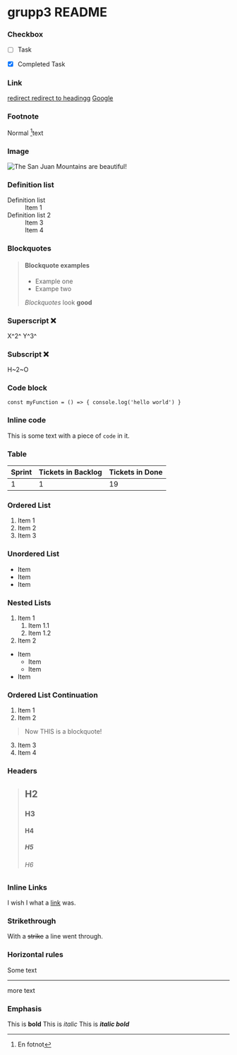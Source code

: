 

# grupp3 README

### Checkbox







- [ ] Task
- [x] Completed Task


### Link

[redirect redirect to headingg](#headers)
[Google](http://google.com)

### Footnote

Normal [^1]text
[^1]: En fotnot

### Image

![The San Juan Mountains are beautiful!](https://mdg.imgix.net/assets/images/san-juan-mountains.jpg?auto=format&fit=clip&q=40&w=1080 "San Juan Mountains")


### Definition list

<dl>
  <dt>Definition list</dt>
  <dd>Item 1</dd>
  <dt>Definition list 2</dt>
  <dd>Item 3 </dd>
  <dd>Item 4</dd>
</dl>


### Blockquotes

> #### Blockquote examples
>
> - Example one
> - Exampe two
>
> *Blockquotes* look **good**

### Superscript :x:

X^2^ Y^3^

### Subscript :x:

H~2~O

### Code block

`
    const myFunction = () => {
        console.log('hello world')
    }
`

### Inline code

This is some text with a piece of `code` in it.

### Table

| Sprint | Tickets in Backlog | Tickets in Done |
| ------ | ---------------- | --------------- |
| 1      | 1                | 19              |

### Ordered List

1. Item 1
2. Item 2
3. Item 3

### Unordered List

- Item
- Item
- Item

### Nested Lists

1. Item 1
    1. Item 1.1
    2. Item 1.2
2. Item 2

- Item
    - Item
    - Item
- Item

### Ordered List Continuation

1. Item 1
2. Item 2
> Now THIS is a blockquote!
3. Item 3
4. Item 4

### Headers

> ## H2
> ### H3
> #### H4
> ##### H5
> ###### H6

### Inline Links

I wish I what a [link](https://www.google.com) was.

### Strikethrough

With a ~~strike~~ a line went through.

### Horizontal rules

Some text

---

more text

### Emphasis

This is **bold**
This is *italic*
This is ***italic bold***
